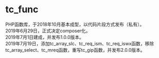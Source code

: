 # tc_func
PHP函数库，于2018年10月基本成型，以代码片段方式发布（私有）。<br>
2019年6月29日，正式决定composer化。<br>
2019年7月1日建成，并发布1.0.0版本。<br>
2019年7月19日，添加tc_array_slc、tc_req_ism、tc_req_iswx函数，移除tc_array_select、tc_mreq函数，重写tc_gip函数，并发布2.0.0版本。<br>